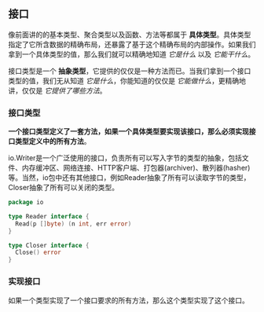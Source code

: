 ## 接口

像前面讲的的基本类型、聚合类型以及函数、方法等都属于 **具体类型**。具体类型指定了它所含数据的精确布局，还暴露了基于这个精确布局的内部操作。如果我们拿到一个具体类型的值，那么我们就可以精确地知道 *它是什么* 以及 *它能干什么*。

接口类型是一个 **抽象类型**，它提供的仅仅是一种方法而已。当我们拿到一个接口类型的值，我们无从知道 *它是什么*，你能知道的仅仅是 *它能做什么*，更精确地讲，仅仅是 *它提供了哪些方法*。

### 接口类型

**一个接口类型定义了一套方法，如果一个具体类型要实现该接口，那么必须实现接口类型定义中的所有方法**。

io.Writer是一个广泛使用的接口，负责所有可以写入字节的类型的抽象，包括文件、内存缓冲区、网络连接、HTTP客户端、打包器(archiver)、散列器(hasher)等。当然，io包中还有其他接口，例如Reader抽象了所有可以读取字节的类型，Closer抽象了所有可以关闭的类型。

```go
package io

type Reader interface {
  Read(p []byte) (n int, err error)
}

type Closer interface {
  Close() error
}
```

### 实现接口

如果一个类型实现了一个接口要求的所有方法，那么这个类型实现了这个接口。
